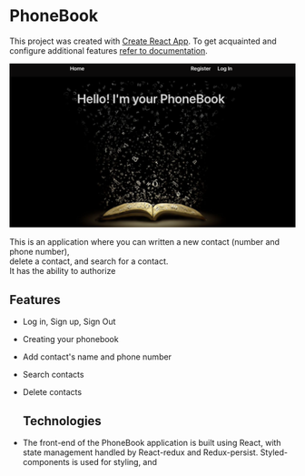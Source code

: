 # PhoneBook

This project was created with
[Create React App](https://github.com/facebook/create-react-app). To get
acquainted and configure additional features
[refer to documentation](https://facebook.github.io/create-react-app/docs/getting-started).

![PhoneBook App](./assets/phonebook.png)

This is an application where you can written a new contact (number and phone
number), <br/> delete a contact, and search for a contact. <br/> It has the
ability to authorize

## Features <br/>

- Log in, Sign up, Sign Out
- Creating your phonebook
- Add contact's name and phone number
- Search contacts
- Delete contacts

  ## Technologies <br/>

* The front-end of the PhoneBook application is built using React, with state
  management handled by React-redux and Redux-persist. Styled-components is used
  for styling, and
